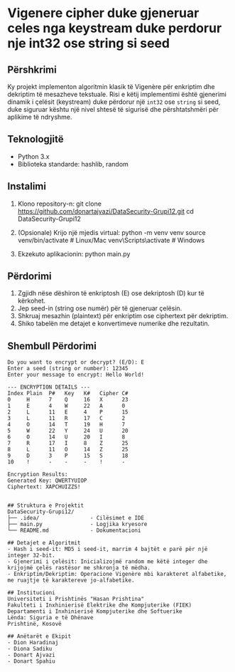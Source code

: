 # Vigenere cipher duke gjeneruar celes nga keystream duke perdorur nje int32 ose string si seed

## Përshkrimi
Ky projekt implementon algoritmin klasik të Vigenère për enkriptim dhe dekriptim të mesazheve tekstuale. Risi e këtij implementimi është gjenerimi dinamik i çelësit (keystream) duke përdorur një `int32` ose `string` si seed, duke siguruar kështu një nivel shtesë të sigurisë dhe përshtatshmëri për aplikime të ndryshme.

## Teknologjitë
- Python 3.x
- Biblioteka standarde: hashlib, random

## Instalimi
1. Klono repository-n:
   git clone https://github.com/donartajvazi/DataSecurity-Grupi12.git
   cd DataSecurity-Grupi12

2. (Opsionale) Krijo një mjedis virtual:
   python -m venv venv
   source venv/bin/activate    # Linux/Mac
   venv\Scripts\activate       # Windows

3. Ekzekuto aplikacionin:
   python main.py

## Përdorimi
1. Zgjidh nëse dëshiron të enkriptosh (E) ose dekriptosh (D) kur të kërkohet.
2. Jep seed-in (string ose numër) për të gjeneruar çelësin.
3. Shkruaj mesazhin (plaintext) për enkriptim ose ciphertext për dekriptim.
4. Shiko tabelën me detajet e konvertimeve numerike dhe rezultatin.
## Shembull Përdorimi

```text
Do you want to encrypt or decrypt? (E/D): E
Enter a seed (string or number): 12345
Enter your message to encrypt: Hello World!

--- ENCRYPTION DETAILS ---
Index Plain  P#   Key   K#   Cipher C#
0     H      7    Q     16   X      23
1     E      4    W     22   A      0
2     L      11   E     4    P      15
3     L      11   R     17   C      2
4     O      14   T     19   H      7
5     W      22   Y     24   U      20
6     O      14   U     20   I      8
7     R      17   I     8    Z      25
8     L      11   O     14   Z      25
9     D      3    P     15   S      18
10    !      -    -     -    !      -

Encryption Results:
Generated Key: QWERTYUIOP
Ciphertext: XAPCHUIZZS!


## Struktura e Projektit
DataSecurity-Grupi12/
├── .idea/                - Cilësimet e IDE
├── main.py               - Logjika kryesore
└── README.md             - Dokumentacioni

## Detajet e Algoritmit
- Hash i seed-it: MD5 i seed-it, marrim 4 bajtët e parë për një integer 32-bit.
- Gjenerimi i çelësit: Inicializojmë random me këtë integer dhe krijojmë çelës rastësor me shkronja të mëdha.
- Enkriptim/Dekriptim: Operacione Vigenère mbi karakteret alfabetike, me ruajtje të karaktereve jo-alfabetike.

## Institucioni
Universiteti i Prishtinës "Hasan Prishtina"  
Fakulteti i Inxhinierisë Elektrike dhe Kompjuterike (FIEK)  
Departamenti i Inxhinierisë Kompjuterike dhe Softuerike  
Lënda: Siguria e të Dhënave  
Prishtinë, Kosovë

## Anëtarët e Ekipit
- Dion Haradinaj
- Diona Sadiku
- Donart Ajvazi
- Donart Spahiu


